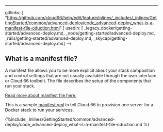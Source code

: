 ---
gitlinks: [ "https://github.com/cloud66/help/edit/feature/inlines/_includes/_inlines/GettingStarted/common/advanced-deploy/code_advanced-deploy_what-is-a-manifest-file-oduction.html" ]
 usedin: [ _legacy_docker/getting-started/advanced-deploy.md, _node/getting-started/advanced-deploy.md, _rails/getting-started/advanced-deploy.md, _skycap/getting-started/advanced-deploy.md] -->


## What is a manifest file?

A manifest file allows you to be more explicit about your stack composition and control settings that are not usually available through the user interface or Cloud 66 toolbelt. The file describes the setup of the components that run your stack.

[Read more about manifest file here.](../building-your-stack/getting-started-with-manifest-files)

This is a sample [manifest.yml](../building-your-stack/getting-started-with-manifest-files) to tell Cloud 66 to provision one server for a Docker stack to run your services.



{%include _inlines/GettingStarted/common/advanced-deploy/code_advanced-deploy_what-is-a-manifest-file-oduction.md %}




